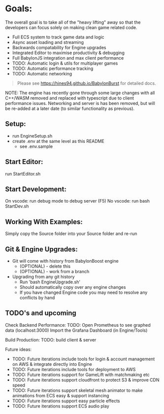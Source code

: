 # Goals:
The overall goal is to take all of the "heavy lifting" away so that the developers can focus solely on making clean game related code.
- Full ECS system to track game data and logic
- Async asset loading and streaming
- Backwards compatability for Engine upgrades
- Integrated Editor to maximise productivity & debugging
- Full BabylonJS integration and max client performance
- TODO: Automatic login & utils for multiplayer games
- TODO: Automatic performance tracking
- TODO: Automatic networking

> Please see https://hines94.github.io/BabylonBurst for detailed docs.

NOTE: The engine  has recently gone through some large changes with all C++/WASM removed and replaced with typescript due to client performance issues. Networking and server is has been removed, but will be re-added at a later date (to similar functionality as previous).

## Setup:
- run EngineSetup.sh
- create .env at the same level as this README
    - see .env.sample

## Start Editor:
run StartEditor.sh

## Start Development:
On vscode:
run debug mode to debug server (F5)
No vscode:
run bash StartDev.sh

## Working With Examples:
Simply copy the Source folder into your Source folder and re-run

## Git & Engine Upgrades:
- Git will come with history from BabylonBoost engine
    - (OPTIONAL) - delete this
    - (OPTIONAL) - work from a branch
- Upgrading from any git history
    - Run 'bash EngineUpgrade.sh' 
    - Should automatically copy over any engine changes
    - If you have changed Engine code you may need to resolve any conflicts by hand

## TODO's and upcoming

Check Backend Performance:
TODO: Open Prometheus to see graphed data (localhost:3000)
Import the Grafana Dashboard (in Engine/Tools)

Build Production:
TODO: build client & server

Future ideas:
- TODO: Future iterations include tools for login & account management on AWS & integrate directly into Engine
- TODO: Future iterations include tools for deployment to AWS
- TODO: Future iterations support for GameLift with matchmaking etc
- TODO: Future iterations support cloudfront to protect S3 & improve CDN speed
- TODO: Future iterations support skeletal mesh animator to make animations from ECS easy & support instancing 
- TODO: Future iterations support easy particle effects
- TODO: Future iterations support ECS audio play